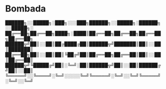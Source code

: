 # Bombada


██████╗░░█████╗░███╗░░░███╗██████╗░░█████╗░██████╗░░█████╗░
██╔══██╗██╔══██╗████╗░████║██╔══██╗██╔══██╗██╔══██╗██╔══██╗
██████╦╝██║░░██║██╔████╔██║██████╦╝███████║██║░░██║███████║
██╔══██╗██║░░██║██║╚██╔╝██║██╔══██╗██╔══██║██║░░██║██╔══██║
██████╦╝╚█████╔╝██║░╚═╝░██║██████╦╝██║░░██║██████╔╝██║░░██║
╚═════╝░░╚════╝░╚═╝░░░░░╚═╝╚═════╝░╚═╝░░╚═╝╚═════╝░╚═╝░░╚═╝

